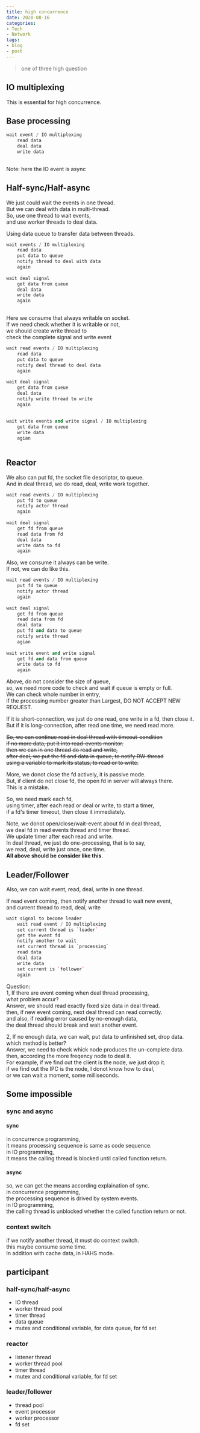 ```yaml
---
title: high concurrence
date: 2020-08-16
categories:
- Tech
- Network
tags:
- blog
- post
---
```


> one of three high question


## IO multiplexing  
  
This is essential for high concurrence.  
  
  
## Base processing  
  
```c++  
wait event / IO multiplexing  
	read data  
	deal data  
	write data  
  
```  
  
Note: here the IO event is async  
  
## Half-sync/Half-async  
  
We just could wait the events in one thread.  
But we can deal with data in multi-thread.  
So, use one thread to wait events,  
	and use worker threads to deal data.  
  
Using data queue to transfer data between threads.  
  
```c++  
wait events / IO multiplexing  
	read data  
	put data to queue  
	notify thread to deal with data  
	again  
  
wait deal signal  
	get data from queue  
	deal data  
	write data  
	again  
  
```  
  
Here we consume that always writable on socket.  
If we need check whether it is writable or not,  
   we should create write thread to  
   check the complete signal and write event   
  
```c++  
wait read events / IO multiplexing  
	read data  
	put data to queue  
	notify deal thread to deal data  
	again  
  
wait deal signal  
	get data from queue  
	deal data  
	notify write thread to write  
	again  
  
  
wait write events and write signal / IO multiplexing  
	get data from queue  
	write data  
	agian  
	  
```  
  
  
## Reactor  
  
We also can put fd, the socket file descriptor, to queue.  
And in deal thread, we do read, deal, write work together.  
  
```c++  
wait read events / IO multiplexing  
	put fd to queue  
	notify actor thread  
	again  
  
wait deal signal  
	get fd from queue  
	read data from fd  
	deal data  
	write data to fd  
	again  
```  
  
Also, we consume it always can be write.  
If not, we can do like this.  
  
```c++  
wait read events / IO multiplexing  
	put fd to queue  
	notify actor thread  
	again  
  
wait deal signal  
	get fd from queue  
	read data from fd  
	deal data  
	put fd and data to queue  
	notify write thread  
	agian  
  
wait write event and write signal  
	get fd and data from queue  
	write data to fd  
	again  
```  
  
Above, do not consider the size of queue,  
	so, we need more code to check and wait if queue is empty or full.  
	We can check whole number in entry,  
    if the processing number greater than Largest, DO NOT ACCEPT NEW REQUEST.  
  
If it is short-connection, we just do one read, one write in a fd, then close it.  
But if it is long-connection, after read one time, we need read more.  
  
~~So, we can continue read in deal thread with timeout-condition~~  
~~if no more data, put it into read-events monitor.~~  
~~then we can in one thread do read and write,~~  
~~after deal, we put the fd and data in queue, to notify RW-thread~~  
~~using a variable to mark its status, to read or to write.~~  
  
More, we donot close the fd actively, it is passive mode.  
But, if client do not close fd, the open fd in server will always there.  
This is a mistake.  
  
So, we need mark each fd,  
	using timer, after each read or deal or write, to start a timer,  
	if a fd's timer timeout, then close it immediately.  
  
Note, we donot open/close/wait-event about fd in deal thread,  
	we deal fd in read events thread and timer thread.  
We update timer after each read and write.  
In deal thread, we just do one-processing, that is to say,  
   we read, deal, write just once, one time.  
   **All above should be consider like this**.    
  
  
## Leader/Follower  
  
Also, we can wait event, read, deal, write in one thread.  
  
If read event coming, then notify another thread to wait new event,    
   and current thread to read, deal, write    
  
  

```c++
wait signal to become leader
	wait read event / IO multiplexing
	set current thread is `leader`
	get the event fd
	notify another to wait
	set current thread is `processing`
	read data
	deal data
	write data
	set current is `follower`
	again
```
 
Question:  
1, If there are event coming when deal thread processing,  
	what problem accur?  
Answer, we should read exactly fixed size data in deal thread.  
then, if new event coming, next deal thread can read correctly.  
and also, if reading error caused by no-enough data,  
	the deal thread should break and wait another event.  
  
2, If no enough data, we can wait, put data to unfinished set, drop data.  
    which method is better?  
Answer, we need to check whick node produces the un-complete data.  
	then, according the more freqency node to deal it.  
	For example, if we find out the client is the node, we just drop it.  
	if we find out the IPC is the node, I donot know how to deal,  
	or we can wait a moment, some milliseconds.  
  
  
  
## Some impossible  
  
### sync and async  
  
#### sync  
in concurrence programming,  
	it means processing sequence is same as code sequence.  
in IO programming,  
	it means the calling thread is blocked until called function return.  
  
#### async  
so, we can get the means according explaination of sync.  
in concurrence programming,  
	the processing sequence is drived by system events.  
in IO programming,  
	the calling thread is unblocked whether the called function return or not.  
    
### context switch  
if we notify another thread, it must do context switch.  
this maybe consume some time.  
In addition with cache data, in HAHS mode.  
  
  
## participant  
### half-sync/half-async  
- IO thread  
- worker thread pool  
- timer thread  
- data queue  
- mutex and conditional variable, for data queue, for fd set  
  
### reactor  
- listener thread  
- worker thread pool  
- timer thread  
- mutex and conditional variable, for fd set  

### leader/follower
- thread pool
- event processor
- worker processor
- fd set



